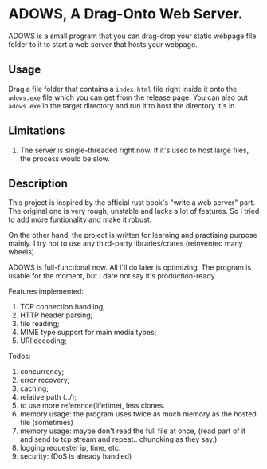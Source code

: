 # ADOWS, A Drag-Onto Web Server.


ADOWS is a small program that you can drag-drop your static webpage file folder to it to start a web server that hosts your webpage.

## Usage

Drag a file folder that contains a `index.html` file right inside it onto the `adows.exe` file which you can get from the release page.
You can also put `adows.exe` in the target directory and run it to host the directory it's in.

## Limitations

1. The server is single-threaded right now. If it's used to host large files, the process would be slow.

## Description

This project is inspired by the official rust book's "write a web server" part. The original one is very rough, unstable and lacks a lot of features. So I tried to add more funtionality and make it robust. 

On the other hand, the project is written for learning and practising purpose mainly. I try not to use any third-party libraries/crates (reinvented many wheels).

ADOWS is full-functional now. All I'll do later is optimizing. The program is usable for the moment, but I dare not say it's production-ready.

Features implemented:
1. TCP connection handling;
2. HTTP header parsing;
3. file reading;
4. MIME type support for main media types;
5. URI decoding;

Todos:
1. concurrency;
2. error recovery;
3. caching;
4. relative path (../);
5. to use more reference(lifetime), less clones.
6. memory usage: the program uses twice as much memory as the hosted file (sometimes)
7. memory usage: maybe don't read the full file at once, (read part of it and send to tcp stream and repeat.. chuncking as they say.)
8. logging requester ip, time, etc.
9. security: (DoS is already handled)
